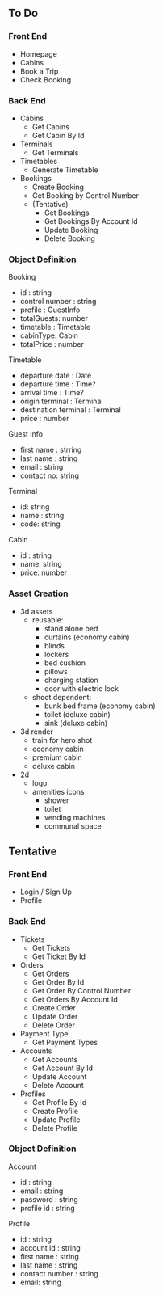 ## To Do

### Front End
- Homepage
- Cabins
- Book a Trip
- Check Booking

### Back End
- Cabins
    - Get Cabins
    - Get Cabin By Id
- Terminals
    - Get Terminals
- Timetables
    - Generate Timetable
- Bookings
    - Create Booking
    - Get Booking by Control Number
    - (Tentative)
        - Get Bookings
        - Get Bookings By Account Id
        - Update Booking
        - Delete Booking

### Object Definition

Booking
- id : string
- control number : string
- profile : GuestInfo
- totalGuests: number
- timetable : Timetable
- cabinType: Cabin
- totalPrice : number 

Timetable
- departure date : Date
- departure time : Time?
- arrival time : Time?
- origin terminal : Terminal
- destination terminal : Terminal
- price : number

Guest Info
- first name : strring
- last name : string
- email : string
- contact no: string

Terminal
- id: string
- name : string
- code: string

Cabin
- id : string
- name: string
- price: number

### Asset Creation

- 3d assets
    - reusable:
        - stand alone bed
        - curtains (economy cabin)
        - blinds
        - lockers
        - bed cushion
        - pillows
        - charging station
        - door with electric lock
    - shoot dependent:
        - bunk bed frame (economy cabin)
        - toilet (deluxe cabin)
        - sink (deluxe cabin)
- 3d render
    - train for hero shot
    - economy cabin 
    - premium cabin
    - deluxe cabin
- 2d
    - logo
    - amenities icons
        - shower
        - toilet
        - vending machines
        - communal space


## Tentative

### Front End
- Login / Sign Up
- Profile

### Back End
- Tickets
    - Get Tickets
    - Get Ticket By Id
- Orders
    - Get Orders
    - Get Order By Id
    - Get Order By Control Number
    - Get Orders By Account Id
    - Create Order
    - Update Order
    - Delete Order
- Payment Type
    - Get Payment Types
- Accounts
    - Get Accounts
    - Get Account By Id
    - Update Account
    - Delete Account
- Profiles
    - Get Profile By Id
    - Create Profile
    - Update Profile
    - Delete Profile

### Object Definition

Account
- id : string
- email : string
- password : string
- profile id : string

Profile
- id : string
- account id : string
- first name : string
- last name : string
- contact number : string
- email: string